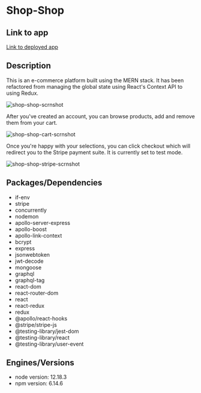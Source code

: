 # Shop-Shop

## Link to app
 [Link to deployed app](https://rocky-lowlands-76770.herokuapp.com/ "Shop-Shop E-commerce Platform")


## Description
This is an e-commerce platform built using the MERN stack. It has been refactored from managing the global state using React's Context API to using Redux.

![shop-shop-scrnshot](https://user-images.githubusercontent.com/65680645/97110641-abf5cd00-16b0-11eb-9f1f-bb4a8fb6acd2.png)

After you've created an account, you can browse products, add and remove them from your cart. 

![shop-shop-cart-scrnshot](https://user-images.githubusercontent.com/65680645/97110639-aa2c0980-16b0-11eb-8e94-e0387222740a.png)

Once you're happy with your selections, you can click checkout which will redirect you to the Stripe payment suite. It is currently set to test mode.

![shop-shop-stripe-scrnshot](https://user-images.githubusercontent.com/65680645/97110637-a7c9af80-16b0-11eb-9338-4dbd607f0c46.png)

## Packages/Dependencies

* if-env
* stripe
* concurrently
* nodemon
* apollo-server-express
* apollo-boost
* apollo-link-context
* bcrypt
* express
* jsonwebtoken
* jwt-decode
* mongoose
* graphql
* graphql-tag
* react-dom
* react-router-dom
* react
* react-redux
* redux
* @apollo/react-hooks
* @stripe/stripe-js
* @testing-library/jest-dom
* @testing-library/react
* @testing-library/user-event

## Engines/Versions

* node version: 12.18.3
* npm version: 6.14.6
